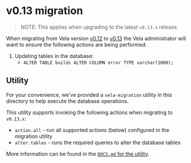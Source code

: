 # v0.13 migration

> NOTE: This applies when upgrading to the latest `v0.13.x` release.

When migrating from Vela version [v0.12](../../releases/v0.12.md) to [v0.13](../../releases/v0.13.md) the Vela
administrator will want to ensure the following actions are being performed:

1. Updating tables in the database:
    * `ALTER TABLE builds ALTER COLUMN error TYPE varchar(1000);`

## Utility

For your convenience, we've provided a `vela-migration` utility in this directory to help execute the database
operations.

This utility supports invoking the following actions when migrating to `v0.13.x`:

* `action.all` - run all supported actions (below) configured in the migration utility
* `alter.tables` - runs the required queries to alter the database tables

More information can be found in the [`DOCS.md` for the utility](DOCS.md).
